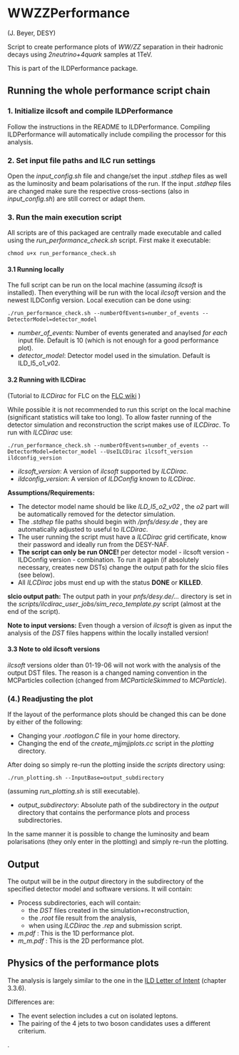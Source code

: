 # WWZZPerformance
(J. Beyer, DESY)

Script to create performance plots of *WW/ZZ* separation in their hadronic decays using *2neutrino+4quark* samples at 1TeV.

This is part of the ILDPerformance package.

## Running the whole performance script chain

### 1. Initialize ilcsoft and compile ILDPerformance
Follow the instructions in the README to ILDPerformance.
Compiling ILDPerformance will automatically include compiling the processor for this analysis.

### 2. Set input file paths and ILC run settings
Open the *input_config.sh* file and change/set the input *.stdhep* files as well as the luminosity and beam polarisations of the run.
If the input *.stdhep* files are changed make sure the respective cross-sections (also in *input_config.sh*) are still correct or adapt them.



### 3. Run the main execution script
All scripts are of this packaged are centrally made executable and called using the *run_performance_check.sh* script.
First make it executable:
```shell
chmod u+x run_performance_check.sh
```

#### 3.1 Running locally
The full script can be run on the local machine (assuming *ilcsoft* is installed). Then everything will be run with the local *ilcsoft* version and the newest ILDConfig version. Local execution can be done using:
```shell
./run_performance_check.sh --numberOfEvents=number_of_events --DetectorModel=detector_model
```
- *number_of_events*: Number of events generated and anaylsed *for each* input file. Default is 10 (which is not enough for a good performance plot).
- *detector_model*: Detector model used in the simulation. Default is ILD_l5_o1_v02.


#### 3.2 Running with ILCDirac

(Tutorial to *ILCDirac* for FLC on the [FLC wiki](http://flcwiki.desy.de/ILCDirac) )

While possible it is not recommended to run this script on the local machine (significant statistics will take too long). To allow faster running of the detector simulation and reconstruction the script makes use of *ILCDirac*. To run with *ILCDirac* use:
```shell
./run_performance_check.sh --numberOfEvents=number_of_events --DetectorModel=detector_model --UseILCDirac ilcsoft_version ildconfig_version
```
- *ilcsoft_version*: A version of *ilcsoft* supported by *ILCDirac*.
- *ildconfig_version*: A version of *ILDConfig* known to *ILCDirac*.

**Assumptions/Requirements:**
- The detector model name should be like *ILD_l5_o2_v02* , the *o2* part will be automatically removed for the detector simulation.
- The *.stdhep* file paths should begin with */pnfs/desy.de* , they are automatically adjusted to useful to *ILCDirac*.
- The user running the script must have a *ILCDirac* grid certificate, know their password and ideally run from the DESY-NAF.
- **The script can only be run ONCE!** per detector model - ilcsoft version - ILDConfig version - combination. To run it again (if absolutely necessary, creates new DSTs) change the output path for the slcio files (see below).
- All *ILCDirac* jobs must end up with the status **DONE** or **KILLED**.

**slcio output path:** The output path in your *pnfs/desy.de/...* directory is set in the *scripts/ilcdirac_user_jobs/sim_reco_template.py* script (almost at the end of the script).

**Note to input versions:** Even though a version of *ilcsoft* is given as input the analysis of the *DST* files happens within the locally installed version!

#### 3.3 Note to old ilcsoft versions

*ilcsoft* versions older than 01-19-06 will not work with the analysis of the output DST files. The reason is a changed naming convention in the MCParticles collection (changed from *MCParticleSkimmed* to *MCParticle*).


### (4.) Readjusting the plot

If the layout of the performance plots should be changed this can be done by either of the following:

- Changing your *.rootlogon.C* file in your home directory.
- Changing the end of the *create_mjjmjjplots.cc* script in the *plotting* directory.

After doing so simply re-run the plotting inside the *scripts* directory using:
```shell
./run_plotting.sh --InputBase=output_subdirectory
```
(assuming *run_plotting.sh* is still executable).

- *output_subdirectory*: Absolute path of the subdirectory in the *output* directory that contains the performance plots and process subdirectories.

In the same manner it is possible to change the luminosity and beam polarisations (they only enter in the plotting) and simply re-run the plotting.

##  Output
The output will be in the *output* directory in the subdirectory of the specified detector model and software versions.
It will contain:

- Process subdirectories, each will contain:
  - the *DST* files created in the simulation+reconstruction,
  - the *.root* file result from the analysis,
  - when using *ILCDirac* the *.rep* and submission script.
- *m.pdf* : This is the 1D performance plot.
- *m_m.pdf* : This is the 2D performance plot.


## Physics of the performance plots

The analysis is largely similar to the one in the [ILD Letter of Intent](https://arxiv.org/abs/1006.3396) (chapter 3.3.6).

Differences are:

- The event selection includes a cut on isolated leptons.
- The pairing of the 4 jets to two boson candidates uses a different criterium.




















.
